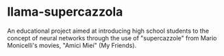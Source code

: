 # llama-supercazzola
An educational project aimed at introducing high school students to the concept of neural networks through the use of "supercazzole" from Mario Monicelli's movies, "Amici Miei" (My Friends).

